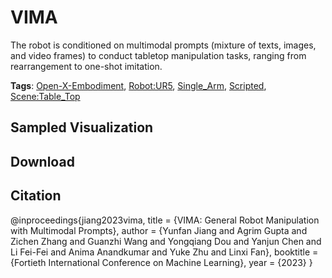 # VIMA

The robot is conditioned on multimodal prompts (mixture of texts, images, and video frames) to conduct tabletop manipulation tasks, ranging from rearrangement to one-shot imitation.

**Tags**: [Open-X-Embodiment](oed-playground/tree/master/pages/tags/Open-X-Embodiment.md), [Robot:UR5](oed-playground/tree/master/pages/tags/Robot:UR5.md), [Single_Arm](oed-playground/tree/master/pages/tags/Single_Arm.md), [Scripted](oed-playground/tree/master/pages/tags/Scripted.md), [Scene:Table_Top](oed-playground/tree/master/pages/tags/Scene:Table_Top.md)

## Sampled Visualization



## Download



## Citation

@inproceedings{jiang2023vima,
  title     = {VIMA: General Robot Manipulation with Multimodal Prompts},
  author    = {Yunfan Jiang and Agrim Gupta and Zichen Zhang and Guanzhi Wang and Yongqiang Dou and Yanjun Chen and Li Fei-Fei and Anima Anandkumar and Yuke Zhu and Linxi Fan},
  booktitle = {Fortieth International Conference on Machine Learning},
  year      = {2023}
}